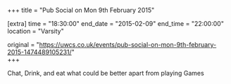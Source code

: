 +++
title = "Pub Social on Mon 9th February 2015"

[extra]
time = "18:30:00"
end_date = "2015-02-09"
end_time = "22:00:00"
location = "Varsity"

original = "https://uwcs.co.uk/events/pub-social-on-mon-9th-february-2015-1474489105231/"    
+++

Chat, Drink, and eat what could be better apart from playing Games

